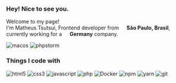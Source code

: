 ### Hey! Nice to see you.
<p>Welcome to my page! </br> I'm Matheus Tsutsui, Frontend developer from <img src="https://cdn-icons-png.flaticon.com/512/197/197386.png" width="13"/> <b>São Paulo, Brasil</b>, currently working for a <img src="https://cdn-icons.flaticon.com/png/512/4855/premium/4855806.png?token=exp=1638539553~hmac=a2439218cd2bf1b8aa437af1e07735a9" width="13"/> <b>Germany</b> company. </p>

<div>
  <img alt="macos" src="https://img.shields.io/badge/mac%20os-000000?style=flat-icon&logo=apple&logoColor=white" />
  <img alt="phpstorm" src="https://img.shields.io/badge/phpstorm-143?style=flat-square&logo=phpstorm&logoColor=black&color=black&labelColor=darkorchid"/>
<h3>Things I code with</h3>

<div>
  <img alt="html5" src="https://img.shields.io/badge/-HTML5-E34F26?style=flat-square&logo=html5&logoColor=white" />
  <img alt="css3" src="https://img.shields.io/badge/CSS3-1572B6?style=flat-square&logo=css3&logoColor=white" />
  <img alt="javascript" src="https://img.shields.io/badge/JavaScript-323330?style=flat-square&logo=javascript&logoColor=F7DF1E"/>
  <img alt="php" src="https://img.shields.io/badge/PHP-777BB4?style=flat-square&logo=php&logoColor=white" />
  <img alt="Docker" src="https://img.shields.io/badge/-Docker-46a2f1?style=flat-square&logo=docker&logoColor=white" />
  <img alt="npm" src="https://img.shields.io/badge/-NPM-CB3837?style=flat-square&logo=npm&logoColor=white" />
  <img alt="yarn" src="https://img.shields.io/badge/Yarn-2C8EBB?style=flat-square&logo=yarn&logoColor=white" />
  <img alt="git" src="https://img.shields.io/badge/-Git-F05032?style=flat-square&logo=git&logoColor=white" />
</div>

<!--
**tsutsuimath/tsutsuimath** is a ✨ _special_ ✨ repository because its `README.md` (this file) appears on your GitHub profile.

Here are some ideas to get you started:

- 🔭 I’m currently working on ...
- 🌱 I’m currently learning ...
- 👯 I’m looking to collaborate on ...
- 🤔 I’m looking for help with ...
- 💬 Ask me about ...
- 📫 How to reach me: ...
- 😄 Pronouns: ...
- ⚡ Fun fact: ...
-->
